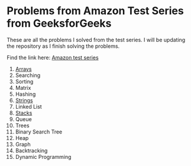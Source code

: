 # Problems from Amazon Test Series from GeeksforGeeks

These are all the problems I solved from the test series. I will be updating the repository as I finish solving the problems.

Find the link here:
[Amazon test series](https://practice.geeksforgeeks.org/courses/Amazon-Test-Series)

1. [Arrays](https://github.com/DivyaMunot/geeksforgeeks-Amazon_test_series/tree/master/Arrays)
2. Searching	
3. Sorting
4. Matrix
5. Hashing
6. [Strings](https://github.com/DivyaMunot/geeksforgeeks-Amazon_test_series/tree/master/Strings)
7. Linked List
8. [Stacks](https://github.com/DivyaMunot/geeksforgeeks-Amazon_test_series/tree/master/Stacks)
9. Queue
10. Trees
11. Binary Search Tree
12. Heap
13. Graph
14. Backtracking
15. Dynamic Programming
